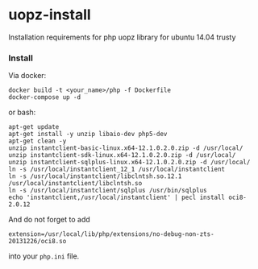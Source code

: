 # uopz-install
Installation requirements for php uopz library for ubuntu 14.04 trusty

### Install
Via docker:
```
docker build -t <your_name>/php -f Dockerfile
docker-compose up -d
```
or bash:
```
apt-get update
apt-get install -y unzip libaio-dev php5-dev
apt-get clean -y
unzip instantclient-basic-linux.x64-12.1.0.2.0.zip -d /usr/local/
unzip instantclient-sdk-linux.x64-12.1.0.2.0.zip -d /usr/local/
unzip instantclient-sqlplus-linux.x64-12.1.0.2.0.zip -d /usr/local/
ln -s /usr/local/instantclient_12_1 /usr/local/instantclient
ln -s /usr/local/instantclient/libclntsh.so.12.1 /usr/local/instantclient/libclntsh.so
ln -s /usr/local/instantclient/sqlplus /usr/bin/sqlplus
echo 'instantclient,/usr/local/instantclient' | pecl install oci8-2.0.12
```
And do not forget to add
```
extension=/usr/local/lib/php/extensions/no-debug-non-zts-20131226/oci8.so
```
into your `php.ini` file.
